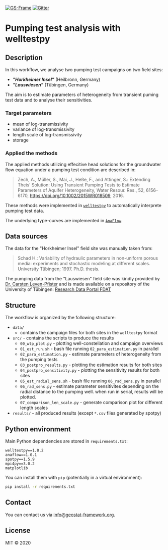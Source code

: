 [![GS-Frame](https://img.shields.io/badge/github-GeoStat_Framework-468a88?logo=github&style=flat)](https://github.com/GeoStat-Framework)
[![Gitter](https://badges.gitter.im/GeoStat-Examples/community.svg)](https://gitter.im/GeoStat-Examples/community?utm_source=badge&utm_medium=badge&utm_campaign=pr-badge)

# Pumping test analysis with welltestpy

## Description

In this workflow, we analyse two pumping test campaigns on two field sites:

- ***"Horkheimer Insel"*** (Heilbronn, Germany)
- ***"Lauswiesen"*** (Tübingen, Germany)

The aim is to estimate parameters of heterogeneity from transient puming test data
and to analyse their sensitivities.

### Target parameters

- mean of log-transmissivity
- variance of log-transmissivity
- length scale of log-transmissivity
- storage

### Applied the methods

The applied methods utilizing effecitive head solutions for the groundwater flow
equation under a pumping test condition are described in:

> Zech, A., Müller, S., Mai, J., Heße, F., and Attinger, S.:
> Extending Theis’ Solution: Using Transient Pumping Tests to Estimate Parameters of Aquifer Heterogeneity,
> Water Resour. Res., 52, 6156–6170, https://doi.org/10.1002/2015WR018509, 2016.

These methods were implemented in [`welltestpy`](https://github.com/GeoStat-Framework/welltestpy)
to automatically interprete pumping test data.

The underlying type-curves are implemented in [`AnaFlow`](https://github.com/GeoStat-Framework/AnaFlow).

## Data sources

The data for the "Horkheimer Insel" field site was manually taken from:

> Schad H.: Variability of hydraulic parameters in non-uniform porous media:
> experiments and stochastic modeling at different scales.
> University Tübingen; 1997. Ph.D. thesis.

The pumping data from the "Lauswiesen" field site was kindly provided by
[Dr. Carsten Leven-Pfister](https://uni-tuebingen.de/fakultaeten/mathematisch-naturwissenschaftliche-fakultaet/fachbereiche/geowissenschaften/arbeitsgruppen/angewandte-geowissenschaften/angewandte-geowissenschaften-zag/hydrogeologie/hydrogeology/carsten-leven-pfister/)
and is made available on a repository of the University of Tübingen:
[Research Data Portal FDAT](https://fdat.escience.uni-tuebingen.de/portal/#/start)


## Structure

The workflow is organized by the following structure:

- `data/`
  - contains the campaign files for both sites in the `welltestpy` format
- `src/` - contains the scripts to produce the results
  - `00_wtp_plot.py` - plotting well-constellation and campaign overviews
  - `01_est_run.sh` - bash file running `02_para_estimation.py` in parallel
  - `02_para_estimation.py` - estimate parameters of heterogeneity from the pumping tests
  - `03_postpro_results.py` - plotting the estimation results for both sites
  - `04_postpro_sensitivity.py` - plotting the sensitivity results for both sites
  - `05_est_radial_sens.sh` - bash file running `06_rad_sens.py` in parallel
  - `06_rad_sens.py` - estimate parameter sensitivites depending on the radial distance
    to the pumping well. when run in serial, results will be plotted.
  - `07_comparison_len_scale.py` - generate comparison plot for different length scales
- `results/` - all produced results (except `*.csv` files generated by spotpy)


## Python environment

Main Python dependencies are stored in `requirements.txt`:

```
welltestpy==1.0.2
anaflow==1.0.1
spotpy==1.5.9
mpi4py==3.0.2
matplotlib
```

You can install them with `pip` (potentially in a virtual environment):

```bash
pip install -r requirements.txt
```


## Contact

You can contact us via <info@geostat-framework.org>.


## License

MIT © 2020
